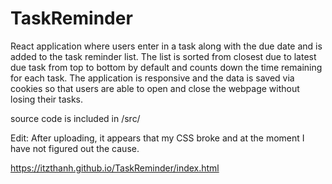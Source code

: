 # TaskReminder

React application where users enter in a task along with the due date and is added to the task reminder list. The list is sorted from closest due to latest due task from top to bottom by default and counts down the time remaining for each task. The application is responsive and the data is saved via cookies so that users are able to open and close the webpage without losing their tasks.

source code is included in /src/

Edit: After uploading, it appears that my CSS broke and at the moment I have not figured out the cause.

https://itzthanh.github.io/TaskReminder/index.html
